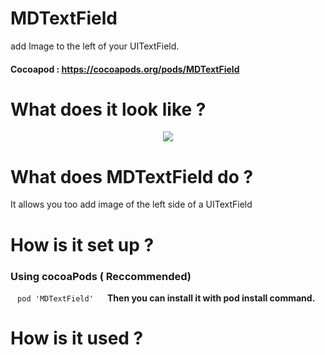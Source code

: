 # MDTextField
 add Image to the left of your UITextField.
 #### Cocoapod : https://cocoapods.org/pods/MDTextField

# What does it look like ?
<p align="center"> <img src=”MDTextFieldLeftViewImage.jpg"> </p>

# What does MDTextField do ?
It allows you too add image of the left side of a UITextField

# How is it set up ?
### Using cocoaPods ( Reccommended)
` ` ` pod 'MDTextField' 
` ` ` <b />
Then you can install it with pod install command.

# How is it used ?



